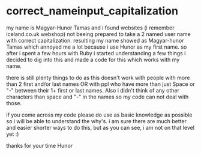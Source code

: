 # correct_nameinput_capitalization
my name is Magyar-Hunor Tamas and i found websites (i remember iceland.co.uk webshop) not beeing prepared to take a 2 named user name with correct capitalization. resulting my name showed as Magyar-hunor Tamas which annoyed me a lot because i use Hunor as my first name.
so after i spent a few hours with Ruby i started understanding a few things i decided to dig into this and made a code for this which works with my name.

there is still plenty things to do as this doesn't work with people with more than 2 first and/or last names OR with ppl who have more than just Space or "-" between their 1+ first or last names. Also i didn't think of any other characters than space and "-" in the names so my code can not deal with those.

if you come across my code please do use as basic knowledge as possible so i will be able to understand the why's. i am sure there are much better and easier shorter ways to do this, but as you can see, i am not on that level yet :)

thanks for your time
Hunor

